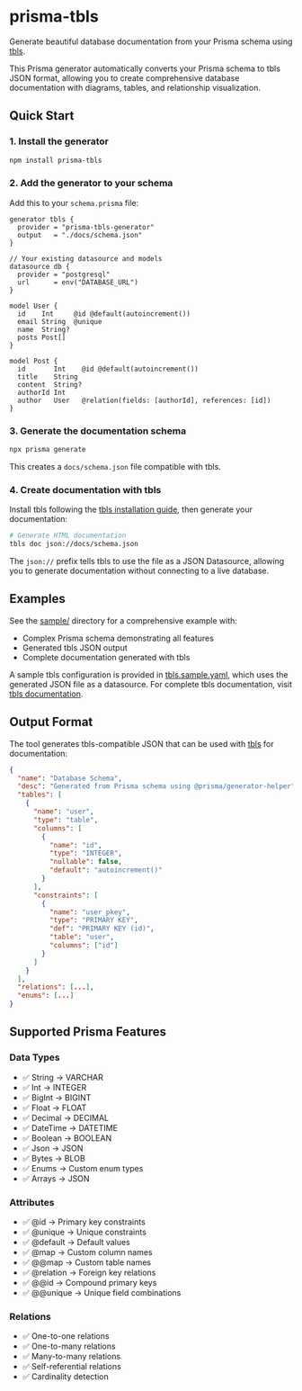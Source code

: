 # prisma-tbls

Generate beautiful database documentation from your Prisma schema using [tbls](https://github.com/k1LoW/tbls).

This Prisma generator automatically converts your Prisma schema to tbls JSON format, allowing you to create comprehensive database documentation with diagrams, tables, and relationship visualization.

## Quick Start

### 1. Install the generator

```bash
npm install prisma-tbls
```

### 2. Add the generator to your schema

Add this to your `schema.prisma` file:

```prisma
generator tbls {
  provider = "prisma-tbls-generator" 
  output   = "./docs/schema.json"
}

// Your existing datasource and models
datasource db {
  provider = "postgresql"
  url      = env("DATABASE_URL")
}

model User {
  id    Int     @id @default(autoincrement())
  email String  @unique
  name  String?
  posts Post[]
}

model Post {
  id       Int    @id @default(autoincrement())
  title    String
  content  String?
  authorId Int
  author   User   @relation(fields: [authorId], references: [id])
}
```

### 3. Generate the documentation schema

```bash
npx prisma generate
```

This creates a `docs/schema.json` file compatible with tbls.

### 4. Create documentation with tbls

Install tbls following the [tbls installation guide](https://github.com/k1LoW/tbls), then generate your documentation:

```bash
# Generate HTML documentation
tbls doc json://docs/schema.json
```

The `json://` prefix tells tbls to use the file as a JSON Datasource, allowing you to generate documentation without connecting to a live database.

## Examples

See the [sample/](sample/) directory for a comprehensive example with:
- Complex Prisma schema demonstrating all features
- Generated tbls JSON output
- Complete documentation generated with tbls

A sample tbls configuration is provided in [tbls.sample.yaml](tbls.sample.yaml), which uses the generated JSON file as a datasource.
For complete tbls documentation, visit [tbls documentation](https://github.com/k1LoW/tbls).

## Output Format

The tool generates tbls-compatible JSON that can be used with [tbls](https://github.com/k1LoW/tbls) for documentation:

```json
{
  "name": "Database Schema",
  "desc": "Generated from Prisma schema using @prisma/generator-helper",
  "tables": [
    {
      "name": "user",
      "type": "table",
      "columns": [
        {
          "name": "id",
          "type": "INTEGER", 
          "nullable": false,
          "default": "autoincrement()"
        }
      ],
      "constraints": [
        {
          "name": "user_pkey",
          "type": "PRIMARY KEY",
          "def": "PRIMARY KEY (id)",
          "table": "user",
          "columns": ["id"]
        }
      ]
    }
  ],
  "relations": [...],
  "enums": [...]
}
```

## Supported Prisma Features

### Data Types
- ✅ String → VARCHAR
- ✅ Int → INTEGER  
- ✅ BigInt → BIGINT
- ✅ Float → FLOAT
- ✅ Decimal → DECIMAL
- ✅ DateTime → DATETIME
- ✅ Boolean → BOOLEAN
- ✅ Json → JSON
- ✅ Bytes → BLOB
- ✅ Enums → Custom enum types
- ✅ Arrays → JSON

### Attributes
- ✅ @id → Primary key constraints
- ✅ @unique → Unique constraints
- ✅ @default → Default values
- ✅ @map → Custom column names
- ✅ @@map → Custom table names
- ✅ @relation → Foreign key relations
- ✅ @@id → Compound primary keys
- ✅ @@unique → Unique field combinations

### Relations
- ✅ One-to-one relations
- ✅ One-to-many relations  
- ✅ Many-to-many relations
- ✅ Self-referential relations
- ✅ Cardinality detection

